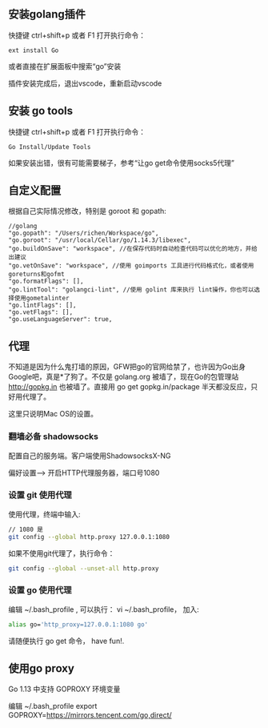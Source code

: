 ## 安装golang插件

快捷键 ctrl+shift+p 或者 F1 打开执行命令：

```
ext install Go
```

或者直接在扩展面板中搜索“go”安装

插件安装完成后，退出vscode，重新启动vscode

## 安装 go tools

快捷键 ctrl+shift+p 或者 F1 打开执行命令：

```
Go Install/Update Tools
```

如果安装出错，很有可能需要梯子，参考“让go get命令使用socks5代理”

## 自定义配置

根据自己实际情况修改，特别是 goroot 和 gopath:

```
//golang
"go.gopath": "/Users/richen/Workspace/go",
"go.goroot": "/usr/local/Cellar/go/1.14.3/libexec",
"go.buildOnSave": "workspace", //在保存代码时自动检查代码可以优化的地方，并给出建议
"go.vetOnSave": "workspace", //使用 goimports 工具进行代码格式化，或者使用 goreturns和gofmt
"go.formatFlags": [],
"go.lintTool": "golangci-lint", //使用 golint 库来执行 lint操作，你也可以选择使用gometalinter
"go.lintFlags": [],
"go.vetFlags": [],
"go.useLanguageServer": true,

```

## 代理

不知道是因为什么鬼打墙的原因，GFW把go的官网给禁了，也许因为Go出身Google吧，真是*了狗了。不仅是 golang.org 被墙了，现在Go的包管理站 http://gopkg.in 也被墙了。直接用 go get gopkg.in/package 半天都没反应，只好用代理了。

这里只说明Mac OS的设置。

### 翻墙必备 shadowsocks
配置自己的服务端。客户端使用ShadowsocksX-NG

偏好设置--> 开启HTTP代理服务器，端口号1080

### 设置 git 使用代理
使用代理，终端中输入:

```bash
// 1080 是
git config --global http.proxy 127.0.0.1:1080 
```
如果不使用git代理了，执行命令：

```bash
git config --global --unset-all http.proxy
```

### 设置 go 使用代理
编辑 ~/.bash_profile , 可以执行： vi ~/.bash\_profile， 加入:

```bash
alias go='http_proxy=127.0.0.1:1080 go'
```


请随便执行 go get 命令， have fun!.

## 使用go proxy
Go 1.13 中支持 GOPROXY 环境变量

编辑 ~/.bash_profile
export GOPROXY=https://mirrors.tencent.com/go,direct/
